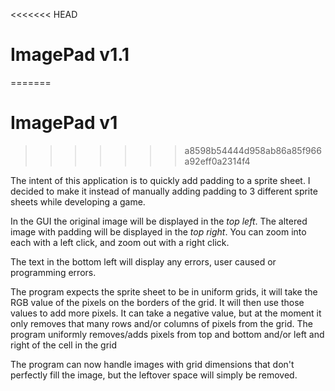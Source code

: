 <<<<<<< HEAD
# ImagePad v1.1
=======
# ImagePad v1
>>>>>>> a8598b54444d958ab86a85f966a92eff0a2314f4

The intent of this application is to quickly add padding to a sprite sheet. I decided to make it instead of manually adding padding to 3 different sprite sheets while developing a game.

In the GUI the original image will be displayed in the *top left*. The altered image with padding will be displayed in the *top right*. You can zoom into each with a left click, and zoom out with a right click.

The text in the bottom left will display any errors, user caused or programming errors.

The program expects the sprite sheet to be in uniform grids, it will take the RGB value of the pixels on the borders of the grid. It will then use those values to add more pixels. It can take a negative value, but at the moment it only removes that many rows and/or columns of pixels from the grid. The program uniformly removes/adds pixels from top and bottom and/or left and right of the cell in the grid

The program can now handle images with grid dimensions that don't perfectly fill the image, but the leftover space will simply be removed.